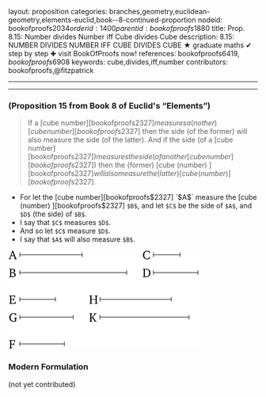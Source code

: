 layout: proposition
categories: branches,geometry,euclidean-geometry,elements-euclid,book--8-continued-proportion
nodeid: bookofproofs$2034
orderid: 1400
parentid: bookofproofs$1880
title: Prop. 8.15: Number divides Number iff Cube divides Cube
description: 8.15: NUMBER DIVIDES NUMBER IFF CUBE DIVIDES CUBE &#9733; graduate maths &#10004; step by step &#10010; visit BookOfProofs now!
references: bookofproofs$6419,bookofproofs$6908
keywords: cube,divides,iff,number
contributors: bookofproofs,@fitzpatrick

---


---

### (Proposition 15 from Book 8 of Euclid's “Elements”)

> If a [cube number][bookofproofs$2327] measures a(nother) [cube number][bookofproofs$2327] then the side (of the former) will also measure the side (of the latter). And if the side (of a [cube number][bookofproofs$2327]) measures the side (of another [cube number][bookofproofs$2327]) then the (former) [cube (number) ][bookofproofs$2327] will also measure the (latter) [cube (number) ][bookofproofs$2327].
* For let the [cube number][bookofproofs$2327] `$A$` measure the [cube (number) ][bookofproofs$2327] `$B$`, and let `$C$` be the side of `$A$`, and `$D$` (the side) of `$B$`.
* I say that `$C$` measures `$D$`.
* And so let `$C$` measure `$D$`.
* I say that `$A$` will also measure `$B$`.

![fig15e](https://github.com/bookofproofs/bookofproofs.github.io/blob/main/_sources/_assets/images/euclid/Book08/fig15e.png?raw=true)



### Modern Formulation

(not yet contributed)
